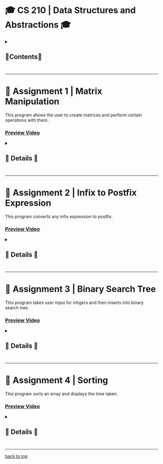 # <a name="uofr-cs210">🎓 CS 210 | Data Structures and Abstractions 🎓</a>

<details>
  <summary><h2>📃Contents📃<h2></summary>
    
+ [Assignment 1 | Matrix Manipulation](#ass-1)
+ [Assignment 2 | Infix to Postfix Expression](#ass-2)
+ [Assignment 3 | Binary Search Tree](#ass-3)
+ [Assignment 4 | Sorting](#ass-4)

</details>




---




# 📰 <a name="ass-1">Assignment 1 | Matrix Manipulation</a>
This program allows the user to create matrices and perform certain operations with them.

### <a href="https://www.youtube.com/watch?v=9ERlNM9buBY&t=11s">Preview Video</a>

<details>
  <summary><h2>📖 Details 📖<h2></summary>
  <img align=left style="margin-left: 15px" width=48 src="https://github.com/IncorrectPleaseTryAgain/IncorrectPleaseTryAgain/assets/99939034/34353097-e4c3-436d-a2f7-4fe12a0894f6"/>
  <img align=left style="margin-left: 15px" width=48 src="https://github.com/IncorrectPleaseTryAgain/IncorrectPleaseTryAgain/assets/99939034/ebbabafb-6afd-40af-ab5e-01474b9d87fc"/>
  <br><br><br>

  ## This program prompts the user a selection of 7 options:
  <img src="https://github.com/IncorrectPleaseTryAgain/CS210/assets/99939034/8871a856-35d7-413f-8264-ae052c81c9ca" align="left" width="400px"></img>
  - [Create Matrix](#option-create)<br>
  - [Add Matrices](#option-add)<br>
  - [Subtract Matrices](#option-sub)<br>
  - [Multiply Matrices](#option-mult)<br>
  - [Print Matrix](#option-print)<br>
  - [Reset Terminal](#option-reset)<br>
  - [End Program](#option-end)<br>
  <br clear="left">

  [back to A1](#ass-1)
  <br>
  [back to top](#uofr-cs210)
  
  ---
    
  ### <a name="option-create">1 - Create Matrix</a><br>
  <img src="https://github.com/IncorrectPleaseTryAgain/CS210/assets/99939034/0d18fd43-b320-4099-a03b-28d9940863e7" align="left" width="400px"></img>
  <br>

  <p>
    When the user selects option 1, they are prompted to give the dimentions of the matrix as well as all its values per index.
    Before the matrix is created the program will check to see if there is space as well as if the inputs are acceptable. If the 
    user provides an invalid input then they will be prompted so.
  </p>
  
  <br clear="left">
  
  [back to A1](#ass-1)
  <br>
  [back to top](#uofr-cs210)
  
  ---
  
  ### <a name="option-add">2 - Add Matrices</a><br>
  <img src="https://github.com/IncorrectPleaseTryAgain/CS210/assets/99939034/bb5284c8-d384-4d79-bef7-b59c77fa6325" align="left" width="400px"></img>
  <br>

  <p>
    When the user selects option 2, they are prompted to give the indices of the matrices that they want the sum of.
    Before the matrices are added the program will check to see if the inputs are acceptable and if the matrices are compatible. 
    If the user provides invalid inputs or the matrices are incompatable then they will be prompted so.
  </p>

  <br clear="left">
  
  [back to A1](#ass-1)
  <br>
  [back to top](#uofr-cs210)

  ---
  
  ### <a name="option-sub">3 - Subtract Matrices</a><br>
  <img src="https://github.com/IncorrectPleaseTryAgain/CS210/assets/99939034/5f213ba9-d2e0-45cf-9e9e-b1c78ce40956" align="left" width="400px"></img>
  <br>

  <p>
    When the user selects option 3, they are prompted to give the indices of the matrices that they want the difference of.
    Before the matrices are subtracted from each other the program will check to see if the inputs are acceptable and if 
    the matrices are compatible. If the user provides invalid inputs or the matrices are incompatable then they will be prompted so.
  </p>
  
  <br clear="left">

  [back to A1](#ass-1)
  <br>
  [back to top](#uofr-cs210)
  
  ---
  
  ### <a name="option-mult">4 - Multiply Matrices</a><br>
  <img src="https://github.com/IncorrectPleaseTryAgain/CS210/assets/99939034/a9943126-3543-4614-a480-c2e45b63d179" align="left" width="400px"></img>
  <br>
  
  <p>
    When the user selects option 4, they are prompted to give the indices of the matrices that they want the product of.
    Before the matrices are multiplied the program will check to see if the inputs are acceptable and if the matrices are compatible.
    If the user provides invalid inputs or the matrices are incompatable then they will be prompted so.
  </p>
  
  <br clear="left">
  
  [back to A1](#ass-1)
  <br>
  [back to top](#uofr-cs210)
  
  ---
  
  ### <a name="option-print">5 - Print Matrix</a><br>
  <img src="https://github.com/IncorrectPleaseTryAgain/CS210/assets/99939034/98eeee95-2426-44db-8a50-85435738144d" align="left" width="400px"></img>
  <br>

  <p>
    When the user selects option 5, they are prompted to give the index of the matrix that they would like to print.
    Before the matrix is printed the program will check to see if the input is acceptable. If the user provides 
    invalid input then they will be prompted so.
  </p>

  <br clear="left">
 
  [back to A1](#ass-1)
  <br>
  [back to top](#uofr-cs210)
  
  ---

  ### <a name="option-reset">6 - Reset Terminal</a><br>
  <img src="https://github.com/IncorrectPleaseTryAgain/CS210/assets/99939034/89cfc4da-ddd9-413e-af10-9a2ad91aa861" align="left" width="400px"></img>
  <br>

  <p>
    When the user selects option 6, the terminal will reset back to default.
  </p>

  <br clear="left">

  [back to A1](#ass-1)
  <br>
  [back to top](#uofr-cs210)
  
  ---
  
  ### <a name="option-end">7 - End Program</a><br>
  <img src="https://github.com/IncorrectPleaseTryAgain/CS210/assets/99939034/679f04e7-c51e-47e3-99a3-1ae88041c230" align="left" width="400px"></img>
  <br>

  <p>
    When the user selects option 7, the program is terminated.
  </p>

  <br clear="left">

  [back to A1](#ass-1)
  <br>
  [back to top](#uofr-cs210)
  
</details>




---




# 📰 <a name="ass-2">Assignment 2 | Infix to Postfix Expression</a>
This program converts any infix expression to postfix.

### <a href="https://www.youtube.com/watch?v=aL667aWtWCk">Preview Video</a>

<details>
  <summary><h2>📖 Details 📖<h2></summary>
  <img align=left style="margin-left: 15px" width=48 src="https://github.com/IncorrectPleaseTryAgain/IncorrectPleaseTryAgain/assets/99939034/34353097-e4c3-436d-a2f7-4fe12a0894f6"/>
  <img align=left style="margin-left: 15px" width=48 src="https://github.com/IncorrectPleaseTryAgain/IncorrectPleaseTryAgain/assets/99939034/ebbabafb-6afd-40af-ab5e-01474b9d87fc"/>
  <br><br><br>

  ## This program prompts the user an infix expression
  <img src="https://github.com/IncorrectPleaseTryAgain/CS210/assets/99939034/0dd1c7a0-fb35-425c-aee5-92e862893ea0" align="left" width="400px"></img>
  - [Infix and Postfix Expressions](#infix-postfix-expressions)
  - [Algorithm](#algorithm)
  - [Examples](#examples)
  <br clear="left">

  [back to A2](#ass-2)
  <br>
  [back to top](#uofr-cs210)
  
  ---
    
  ### <a name="infix-postfix-expressions">Infix And Postfix Expressions</a><br>
  <img src="https://github.com/IncorrectPleaseTryAgain/CS210/assets/99939034/2f00012c-1175-4026-98ae-ff933dc4b28c" align="left" width="400px"></img>

  <p>
    Infix Expressions: operations are written between operands.
    <br>
    Postfix Expression: operations are written after operands
    <br><br>
    Order of operations:
    <br>
    brackets : ( )
    <br>
    multiplication and devision : * , /
    <br>
    addition and subtraction : + , -
  </p>
  
  <br clear="left">
  
  [back to A2](#ass-2)
  <br>
  [back to top](#uofr-cs210)

  ---

  ### <a name="algorithm">Infix -> Postfix Algorithm</a><br>
  <img src="https://github.com/IncorrectPleaseTryAgain/CS210/assets/99939034/77349b5b-7570-4c04-af18-21c5b63dca88" align="left" width="400px"></img>

  <p>
    The algorithm used to convert an infix expression to postfix makes use
    of a specific data structure, stack. 
    <br><br>
    The algorithm stores (push) and removes (pop) items from the stack according
    to specific conditions.
    <br><br>
    The psuedocode for the algorithm can be found <a href="https://github.com/IncorrectPleaseTryAgain/CS210/blob/main/CS210_Assignment2.zip">here</a>.
  </p>
  
  <br clear="left">
  
  [back to A2](#ass-2)
  <br>
  [back to top](#uofr-cs210)

  ---

  ### <a name="examples">Infix -> Postfix Examples</a><br>
  <img src="https://github.com/IncorrectPleaseTryAgain/CS210/assets/99939034/9374e721-95f4-466c-8f24-3d29f62c3b91" align="left" width="400px"></img>

  <p>
    Infix: ((A+B)*C)/(D-A)
    <br>
    Postfix: AB+C*DA-/
    <br>
  </p>

  <br clear="left"><br>

  <img src="https://github.com/IncorrectPleaseTryAgain/CS210/assets/99939034/f2bfdad5-f0b8-423e-be87-8f5156ca4481" align="left" width="400px"></img>

  <p>
    Infix: (A+B
    <br>
    Invalid Expression
  </p>

  <br clear="left">

  [back to A2](#ass-2)
  <br>
  [back to top](#uofr-cs210)
    
</details>




---




# 📰 <a name="ass-3">Assignment 3 | Binary Search Tree</a>
This program takes user input for intigers and then inserts into binary search tree.

### <a href="https://youtu.be/jHKdD1z4S7I">Preview Video</a>

<details>
  <summary><h2>📖 Details 📖<h2></summary>
  <img align=left style="margin-left: 15px" width=48 src="https://github.com/IncorrectPleaseTryAgain/IncorrectPleaseTryAgain/assets/99939034/34353097-e4c3-436d-a2f7-4fe12a0894f6"/>
  <img align=left style="margin-left: 15px" width=48 src="https://github.com/IncorrectPleaseTryAgain/IncorrectPleaseTryAgain/assets/99939034/ebbabafb-6afd-40af-ab5e-01474b9d87fc"/>
  <br><br><br>

  ## The user is prompted to set the size and give input for the BST.

  <img src="https://github.com/IncorrectPleaseTryAgain/CS210/assets/99939034/3b31bf20-e8fd-4947-bf07-3a0ee688558f" align="left" width="400px"></img>
  <br clear="left">
  
  ---
    
  ### User is then prompted several options that they can perform.
  <img src="https://github.com/IncorrectPleaseTryAgain/CS210/assets/99939034/c1565577-f412-42fa-bcb7-6f81579c6885" align="left" width="400px"></img>
  - [Insert New Item](#a3-insert-new-item)
  - [Delete Item](#a3-delete-item)
  - [Print](#a3-print)
  - [Clear BST](#a3-clear-bst)
  - [Exit Program](#a3-exit-program)
  <br clear="left">
  
  [back to A3](#ass-3)
  <br>
  [back to top](#uofr-cs210)

  ---

  ### <a name="a3-insert-new-item">Insert New Item.</a><br>
  <img src="https://github.com/IncorrectPleaseTryAgain/CS210/assets/99939034/343dd528-5626-4a77-8c50-829af495095d" align="left" width="400px"></img>

  <p>
    Allows the user to insert new integer into the BST.
    <br>
    Invalid item will give error message
    <br> 
    Duplicate item will give error message
  </p>
  
  <br clear="left">
  
  [back to A3](#ass-3)
  <br>
  [back to top](#uofr-cs210)

  ---

  ### <a name="a3-delete-item">Delete Item.</a><br>
  <img src="https://github.com/IncorrectPleaseTryAgain/CS210/assets/99939034/917c2124-9d2e-4b23-b047-ba40aecf3f3f" align="left" width="400px"></img>

  <p>
    Allows the user to delete item from BST.
    <br>
    Invalid item will give error message
    <br> 
    Non-exsistent item will give error message
  </p>
  
  <br clear="left">
  
  [back to A3](#ass-3)
  <br>
  [back to top](#uofr-cs210)

  ---

  ### <a name="a3-print">Print.</a><br>
  <img src="https://github.com/IncorrectPleaseTryAgain/CS210/assets/99939034/450172f0-c4a3-4781-a7dc-6ca951e54352" align="left" width="400px"></img>

  Prints the BST: 
  <br>
  In-Order
  <br>
  Post-Order
  <br>
  Pre-Order
  <br>
  <a href="https://www.freecodecamp.org/news/binary-search-tree-traversal-inorder-preorder-post-order-for-bst/">Website Explanaition</a>
  
  <br clear="left">
  
  [back to A3](#ass-3)
  <br>
  [back to top](#uofr-cs210)

  ---
  
  ### <a name="a3-clear-bst">Clear BST.</a><br>
  <img src="https://github.com/IncorrectPleaseTryAgain/CS210/assets/99939034/4d6eec95-0269-4daf-a259-8380bae61a60" align="left" width="400px"></img>

  <p>
    Removes each node in the BST.
    <br>
    This is done by deleting the root node until the BST is empty.
  </p>

  <br clear="left">
  
  [back to A3](#ass-3)
  <br>
  [back to top](#uofr-cs210)

  ---
  
  ### <a name="a3-exit-program">Exit Program.</a><br>
  <img src="https://github.com/IncorrectPleaseTryAgain/CS210/assets/99939034/c9b9856c-dc70-416d-967b-ea343dc9627b" align="left" width="400px"></img>

  <p>
    Clears the BST and then terminates the program.
  </p>

  <br clear="left">

  [back to A3](#ass-3)
  <br>
  [back to top](#uofr-cs210)

</details>




---




# 📰 <a name="ass-4">Assignment 4 | Sorting</a>
  This program sorts an array and displays the time taken.

### <a href="https://youtu.be/OBsX1n97w3c">Preview Video</a>

<details>
  <summary><h2>📖 Details 📖<h2></summary>
  <img align=left style="margin-left: 15px" width=48 src="https://github.com/IncorrectPleaseTryAgain/IncorrectPleaseTryAgain/assets/99939034/34353097-e4c3-436d-a2f7-4fe12a0894f6"/>
  <img align=left style="margin-left: 15px" width=48 src="https://github.com/IncorrectPleaseTryAgain/IncorrectPleaseTryAgain/assets/99939034/ebbabafb-6afd-40af-ab5e-01474b9d87fc"/>
  <br><br><br>

  ## The user is prompted to set the size and give input for the array.

  <img src="https://github.com/IncorrectPleaseTryAgain/CS210/assets/99939034/5ce089b7-5578-4082-9465-8aeee19335ab" align="left" width="400px"></img>
  <br clear="left">
  
  ---
    
  ### User is then prompted several options that they can perform.
  <img src="https://github.com/IncorrectPleaseTryAgain/CS210/assets/99939034/2df8e686-89b5-4965-b965-4d6288dfdba7" align="left" width="400px"></img>
  - [Create Array](#a4-create-array)
  - [Selection Sort](#a4-selection-sort)
  - [Bubble Sort](#a4-bubble-sort)
  - [Heap Sort](#a4-heap-sort)
  - [Display Array](#a4-display-array)
  - [End Program](#a4-end-program)
  <br clear="left">

  [back to A4](#ass-4)
  <br>
  [back to top](#uofr-cs210)

  ---

  ### <a name="a4-create-array">Create Array.</a><br>
  <img src="https://github.com/IncorrectPleaseTryAgain/CS210/assets/99939034/1faee6f0-5df6-4fa4-9d4b-d01ad34cc524" align="left" width="400px"></img>

  <p>
    Allows the user to delete the previously create array and create a new one.
  </p>
  
  <br clear="left">
  
  [back to A4](#ass-4)
  <br>
  [back to top](#uofr-cs210)

  ---

  ### <a name="a4-selection-sort">Selection Sort.</a><br>
  <img src="https://github.com/IncorrectPleaseTryAgain/CS210/assets/99939034/e52dc7d5-2cdb-486f-a03d-2ce3116c9b38" align="left" width="400px"></img>

  <p>
    Sorts the array using <a href="https://www.geeksforgeeks.org/selection-sort/">Selection Sort</a> and displays time taken.
  </p>
  
  <br clear="left">
  
  [back to A4](#ass-4)
  <br>
  [back to top](#uofr-cs210)

  ---

  ### <a name="a4-bubble-sort">Bubble Sort.</a><br>
  <img src="https://github.com/IncorrectPleaseTryAgain/CS210/assets/99939034/732f4d21-2ad6-4578-a25c-78927c3db8af" align="left" width="400px"></img>

  <p>
    Sorts the array using <a href="https://www.geeksforgeeks.org/bubble-sort/">Bubble Sort</a> and displays time taken.
  </p>
  
  <br clear="left">
  
  [back to A4](#ass-4)
  <br>
  [back to top](#uofr-cs210)

  ---

  ### <a name="a4-heap-sort">Heap Sort.</a><br>
  <img src="https://github.com/IncorrectPleaseTryAgain/CS210/assets/99939034/85d1de7b-ebd6-4219-b607-8aa41defe667" align="left" width="400px"></img>

  <p>
    Sorts the array using <a href="https://www.geeksforgeeks.org/heap-sort/">Heap Sort</a> and displays time taken.
  </p>
  
  <br clear="left">

  [back to A4](#ass-4)
  <br>
  [back to top](#uofr-cs210)

  ---

  ### <a name="a4-display-array">Display Array.</a><br>
  <img src="https://github.com/IncorrectPleaseTryAgain/CS210/assets/99939034/2c38e1fc-2758-4a54-a9ba-3f97a27efb45" align="left" width="400px"></img>

  <p>
    Displays the array inorder.
  </p>
  
  <br clear="left">

  [back to A4](#ass-4)
  <br>
  [back to top](#uofr-cs210)

  ---

  ### <a name="a4-end-program">End Program.</a><br>
  <img src="https://github.com/IncorrectPleaseTryAgain/CS210/assets/99939034/d5e1d0b9-9b30-4f74-af8e-9b70940b15c1" align="left" width="400px"></img>

  <p>
    Terminates the program
  </p>
  
  <br clear="left">

  [back to A4](#ass-4)
  <br>
  [back to top](#uofr-cs210)

</details>

---

[back to top](#uofr-cs210)
